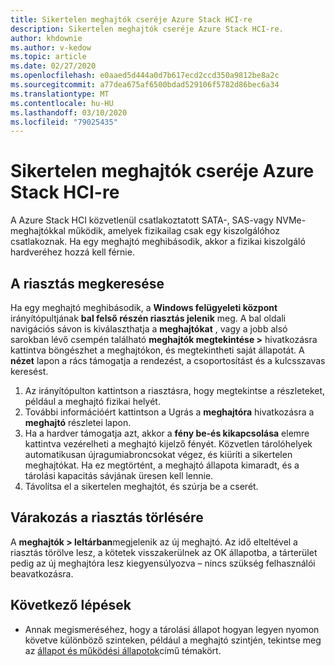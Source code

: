 ```yaml
---
title: Sikertelen meghajtók cseréje Azure Stack HCI-re
description: Sikertelen meghajtók cseréje Azure Stack HCI-re.
author: khdownie
ms.author: v-kedow
ms.topic: article
ms.date: 02/27/2020
ms.openlocfilehash: e0aaed5d444a0d7b617ecd2ccd350a9812be8a2c
ms.sourcegitcommit: a77dea675af6500bdad529106f5782d86bec6a34
ms.translationtype: MT
ms.contentlocale: hu-HU
ms.lasthandoff: 03/10/2020
ms.locfileid: "79025435"
---
```

# <a name="replace-failed-drives-on-azure-stack-hci"></a>Sikertelen meghajtók cseréje Azure Stack HCI-re

A Azure Stack HCI közvetlenül csatlakoztatott SATA-, SAS-vagy NVMe-meghajtókkal működik, amelyek fizikailag csak egy kiszolgálóhoz csatlakoznak. Ha egy meghajtó meghibásodik, akkor a fizikai kiszolgáló hardveréhez hozzá kell férnie.

## <a name="find-the-alert"></a>A riasztás megkeresése
Ha egy meghajtó meghibásodik, a **Windows felügyeleti központ** irányítópultjának **bal felső részén riasztás jelenik** meg. A bal oldali navigációs sávon is kiválaszthatja a **meghajtókat** , vagy a jobb alsó sarokban lévő csempén található **meghajtók megtekintése >** hivatkozásra kattintva böngészhet a meghajtókon, és megtekintheti saját állapotát. A **nézet** lapon a rács támogatja a rendezést, a csoportosítást és a kulcsszavas keresést.

1. Az irányítópulton kattintson a riasztásra, hogy megtekintse a részleteket, például a meghajtó fizikai helyét.
1. További információért kattintson a Ugrás a **meghajtóra** hivatkozásra a **meghajtó** részletei lapon.
1. Ha a hardver támogatja azt, akkor a **fény be-és kikapcsolása** elemre kattintva vezérelheti a meghajtó kijelző fényét.
   Közvetlen tárolóhelyek automatikusan újragumiabroncsokat végez, és kiüríti a sikertelen meghajtókat. Ha ez megtörtént, a meghajtó állapota kimaradt, és a tárolási kapacitás sávjának üresen kell lennie.
1. Távolítsa el a sikertelen meghajtót, és szúrja be a cserét.

## <a name="wait-for-the-alert-to-clear"></a>Várakozás a riasztás törlésére
A **meghajtók > leltárban**megjelenik az új meghajtó. Az idő elteltével a riasztás törölve lesz, a kötetek visszakerülnek az OK állapotba, a tárterület pedig az új meghajtóra lesz kiegyensúlyozva – nincs szükség felhasználói beavatkozásra.

## <a name="next-steps"></a>Következő lépések
-  Annak megismeréséhez, hogy a tárolási állapot hogyan legyen nyomon követve különböző szinteken, például a meghajtó szintjén, tekintse meg az [állapot és működési állapotok](/windows-server/storage/storage-spaces/storage-spaces-states)című témakört.
